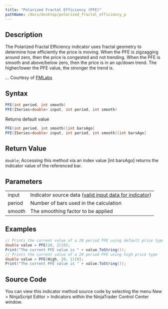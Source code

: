 ```yaml
---
title: "Polarized Fractal Efficiency (PFE)"
pathName: /docs/desktop/polarized_fractal_efficiency_p
---
```


## Description

The Polarized Fractal Efficiency indicator uses fractal geometry to determine how efficiently the price is moving. When the PFE is zigzagging around zero, then the price is congested and not trending. When the PFE is smooth and above/below zero, then the price is in an up/down trend. The higher/lower the PFE value, the stronger the trend is.

... Courtesy of [FMLabs](/docs/desktop/http://www.fmlabs.com/reference/default.htm?url=PFE)

## Syntax

```csharp
PFE(int period, int smooth)
PFE(ISeries<double> input, int period, int smooth)
```

Returns default value

```csharp
PFE(int period, int smooth)[int barsAgo]
PFE(ISeries<double> input, int period, int smooth)[int barsAgo]
```

## Return Value

`double`; Accessing this method via an index value [int barsAgo] returns the indicator value of the referenced bar.

## Parameters

|  |  |
| --- | --- |
| input | Indicator source data ([valid input data for indicator](/docs/desktop/valid_input_data_for_indicator)) |
| period | Number of bars used in the calculation |
| smooth | The smoothing factor to be applied |

## Examples

```csharp
// Prints the current value of a 20 period PFE using default price type
double value = PFE(20, 2)[0];
Print("The current PFE value is " + value.ToString());
// Prints the current value of a 20 period PFE using high price type
double value = PFE(High, 20, 2)[0];
Print("The current PFE value is " + value.ToString());
```

## Source Code

You can view this indicator method source code by selecting the menu New > NinjaScript Editor > Indicators within the NinjaTrader Control Center window.
